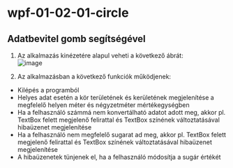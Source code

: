 # wpf-01-02-01-circle
## Adatbevitel gomb segítségével

1. Az alkalmazás kinézetére alapul veheti a következő ábrát:  
![image](https://user-images.githubusercontent.com/6060514/115602519-54db5880-a2df-11eb-91f3-2341aefdc950.png)

2. Az alkalmazásban a következő funkciók működjenek:
  - Kilépés a programból
  - Helyes adat esetén a kör területének és kerületének megjelenítése a megfelelő helyen méter és négyzetméter mértékegységben
  - Ha a felhasználó számmá nem konvertálható adatot adott meg, akkor pl. TextBox felett megjelenő felirattal és TextBox színének változtatásával hibaüzenet megjelenítése
  - Ha a felhasználó nem megfelelő sugarat ad meg, akkor pl. TextBox felett megjelenő felirattal és TextBox színének változtatásával hibaüzenet megjelenítése
  - A hibaüzenetek tünjenek el, ha a felhasználó módosítja a sugár értékét

